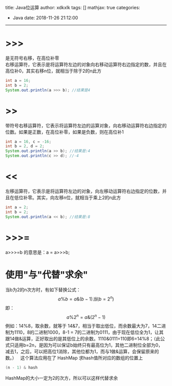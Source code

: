 title: Java位运算
author: xdkxlk
tags: []
mathjax: true
categories:
  - Java
date: 2018-11-26 21:12:00
---
# \>>>
是无符号右移，在高位补零  
右移运算符，它表示是将运算符左边的对象向右移动运算符右边指定的数，并且在高位补0，其实右移n位，就相当于除于2的n此方
```java
int a = 16;
int b = 2;
System.out.println(a >>> b); //结果是4 
```
# \>>
带符号右移运算符，它表示将运算符左边的运算对象，向右移动运算符右边指定的位数。如果是正数，在高位补零，如果是负数，则在高位补1
```java
int a = 16, c = -16;
int b = 2, d = 2;
System.out.println(a >> b); //结果是:4  
System.out.println(c >> d); //-4 
```
# <<
左移运算符，它表示是将运算符左边的对象，向左移动运算符右边指定的位数，并且在低位补零。其实，向左移n位，就相当于乘上2的n此方
```java
int a = 2;
int b = 2;
System.out.println(a << b); //结果是:8
```
# >>>=
a>>>=b 的意思是：a = a>>>b;

# 使用"与"代替"求余"
当b为2的n次方时，有如下替换公式：
$$
a \% b=a \& (b-1)当(b=2^n) 
$$
即：
$$
a \% 2^n = a \& (2^n-1)
$$
例如：14%8，取余数，就等于 14&7，相当于取出低位，而余数最大为7，14二进制为1110，8的二进制1000，8-1 = 7的二进制为0111，由于现在低位全为1，让其跟14做&运算，正好取出的是其低位上的余数。1110&0111=110即6=14%8；（此公式只适用b=2n，是因为可以保证b始终只有最高位为1，其他二进制位全部为0，减去1，之后，可以把高位1消除，其他位都为1，而与1做&运算，会保留原来的数。）  
这个算法应用在了 HashMap 求hash值所对应的数组的位置上  
```java
(n - 1) & hash
```
HashMap的大小一定为2的次方，所以可以这样代替求余